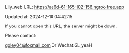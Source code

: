 Lily_web URL: https://ae6d-61-165-102-156.ngrok-free.app

Updated at: 2024-12-10 04:42:15

If you cannot open this URL, the server might be down.

Please contact: 

goley04@foxmail.com Or Wechat:GL_yeaH